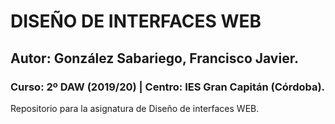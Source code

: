 # DISEÑO DE INTERFACES WEB
## Autor: González Sabariego, Francisco Javier.
### Curso: 2º DAW (2019/20) | Centro: IES Gran Capitán (Córdoba).


Repositorio para la asignatura de Diseño de interfaces WEB.